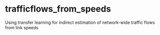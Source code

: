 # trafficflows_from_speeds
Using transfer learning for indirect estimation of network-wide traffic flows from link speeds

